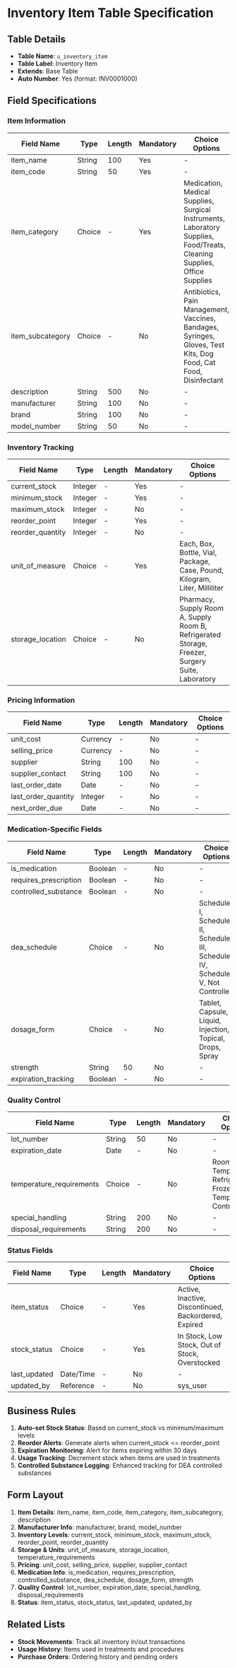 # Inventory Item Table Specification

## Table Details
- **Table Name**: `u_inventory_item`
- **Table Label**: Inventory Item
- **Extends**: Base Table
- **Auto Number**: Yes (format: INV0001000)

## Field Specifications

### Item Information
| Field Name | Type | Length | Mandatory | Choice Options |
|------------|------|--------|-----------|----------------|
| item_name | String | 100 | Yes | - |
| item_code | String | 50 | Yes | - |
| item_category | Choice | - | Yes | Medication, Medical Supplies, Surgical Instruments, Laboratory Supplies, Food/Treats, Cleaning Supplies, Office Supplies |
| item_subcategory | Choice | - | No | Antibiotics, Pain Management, Vaccines, Bandages, Syringes, Gloves, Test Kits, Dog Food, Cat Food, Disinfectant |
| description | String | 500 | No | - |
| manufacturer | String | 100 | No | - |
| brand | String | 100 | No | - |
| model_number | String | 50 | No | - |

### Inventory Tracking
| Field Name | Type | Length | Mandatory | Choice Options |
|------------|------|--------|-----------|----------------|
| current_stock | Integer | - | Yes | - |
| minimum_stock | Integer | - | Yes | - |
| maximum_stock | Integer | - | No | - |
| reorder_point | Integer | - | Yes | - |
| reorder_quantity | Integer | - | No | - |
| unit_of_measure | Choice | - | Yes | Each, Box, Bottle, Vial, Package, Case, Pound, Kilogram, Liter, Milliliter |
| storage_location | Choice | - | No | Pharmacy, Supply Room A, Supply Room B, Refrigerated Storage, Freezer, Surgery Suite, Laboratory |

### Pricing Information
| Field Name | Type | Length | Mandatory | Choice Options |
|------------|------|--------|-----------|----------------|
| unit_cost | Currency | - | No | - |
| selling_price | Currency | - | No | - |
| supplier | String | 100 | No | - |
| supplier_contact | String | 100 | No | - |
| last_order_date | Date | - | No | - |
| last_order_quantity | Integer | - | No | - |
| next_order_due | Date | - | No | - |

### Medication-Specific Fields
| Field Name | Type | Length | Mandatory | Choice Options |
|------------|------|--------|-----------|----------------|
| is_medication | Boolean | - | No | - |
| requires_prescription | Boolean | - | No | - |
| controlled_substance | Boolean | - | No | - |
| dea_schedule | Choice | - | No | Schedule I, Schedule II, Schedule III, Schedule IV, Schedule V, Not Controlled |
| dosage_form | Choice | - | No | Tablet, Capsule, Liquid, Injection, Topical, Drops, Spray |
| strength | String | 50 | No | - |
| expiration_tracking | Boolean | - | No | - |

### Quality Control
| Field Name | Type | Length | Mandatory | Choice Options |
|------------|------|--------|-----------|----------------|
| lot_number | String | 50 | No | - |
| expiration_date | Date | - | No | - |
| temperature_requirements | Choice | - | No | Room Temperature, Refrigerated, Frozen, Temperature Controlled |
| special_handling | String | 200 | No | - |
| disposal_requirements | String | 200 | No | - |

### Status Fields
| Field Name | Type | Length | Mandatory | Choice Options |
|------------|------|--------|-----------|----------------|
| item_status | Choice | - | Yes | Active, Inactive, Discontinued, Backordered, Expired |
| stock_status | Choice | - | Yes | In Stock, Low Stock, Out of Stock, Overstocked |
| last_updated | Date/Time | - | No | - |
| updated_by | Reference | - | No | sys_user |

## Business Rules
1. **Auto-set Stock Status**: Based on current_stock vs minimum/maximum levels
2. **Reorder Alerts**: Generate alerts when current_stock <= reorder_point
3. **Expiration Monitoring**: Alert for items expiring within 30 days
4. **Usage Tracking**: Decrement stock when items are used in treatments
5. **Controlled Substance Logging**: Enhanced tracking for DEA controlled substances

## Form Layout
1. **Item Details**: item_name, item_code, item_category, item_subcategory, description
2. **Manufacturer Info**: manufacturer, brand, model_number
3. **Inventory Levels**: current_stock, minimum_stock, maximum_stock, reorder_point, reorder_quantity
4. **Storage & Units**: unit_of_measure, storage_location, temperature_requirements
5. **Pricing**: unit_cost, selling_price, supplier, supplier_contact
6. **Medication Info**: is_medication, requires_prescription, controlled_substance, dea_schedule, dosage_form, strength
7. **Quality Control**: lot_number, expiration_date, special_handling, disposal_requirements
8. **Status**: item_status, stock_status, last_updated, updated_by

## Related Lists
- **Stock Movements**: Track all inventory in/out transactions
- **Usage History**: Items used in treatments and procedures
- **Purchase Orders**: Ordering history and pending orders
